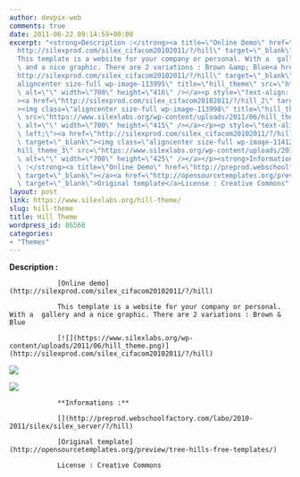 ```yaml
---
author: devpix-web
comments: true
date: 2011-06-22 09:14:59+00:00
excerpt: "<strong>Description :</strong><a title=\"Online Demo\" href=\"\
  http://silexprod.com/silex_cifacom20102011/?/hill\" target=\"_blank\">Online demo</a>\
  This template is a website for your company or personal. With a  gallery\
  \ and a nice graphic. There are 2 variations : Brown &amp; Blue<a href=\"\
  http://silexprod.com/silex_cifacom20102011/?/hill\" target=\"_blank\"><img class=\"\
  aligncenter size-full wp-image-113995\" title=\"hill_theme\" src=\"https://www.silexlabs.org/wp-content/uploads/2011/06/hill_theme.png\"\
  \ alt=\"\" width=\"700\" height=\"416\" /></a><p style=\"text-align: center;\"\
  ><a href=\"http://silexprod.com/silex_cifacom20102011/?/hill_2\" target=\"_blank\"\
  ><img class=\"aligncenter size-full wp-image-113998\" title=\"hill_theme_variation\"\
  \ src=\"https://www.silexlabs.org/wp-content/uploads/2011/06/hill_theme_3.png\"\
  \ alt=\"\" width=\"700\" height=\"415\" /></a></p><p style=\"text-align:\
  \ left;\"><a href=\"http://silexprod.com/silex_cifacom20102011/?/hill_3#/start/home\"\
  \ target=\"_blank\"><img class=\"aligncenter size-full wp-image-114124\" title=\"\
  hill_theme_3\" src=\"https://www.silexlabs.org/wp-content/uploads/2011/06/hill_theme_31.png\"\
  \ alt=\"\" width=\"700\" height=\"425\" /></a></p><strong>Informations\
  \ :</strong><a title=\"Online Demo\" href=\"http://preprod.webschoolfactory.com/labo/2010-2011/silex/silex_server/?/hill\"\
  \ target=\"_blank\"></a><a href=\"http://opensourcetemplates.org/preview/tree-hills-free-templates/\"\
  \ target=\"_blank\">Original template</a>License : Creative Commons"
layout: post
link: https://www.silexlabs.org/hill-theme/
slug: hill-theme
title: Hill Theme
wordpress_id: 86566
categories:
- "Themes"
---
```


**Description :**

				[Online demo](http://silexprod.com/silex_cifacom20102011/?/hill)

				This template is a website for your company or personal. With a  gallery and a nice graphic. There are 2 variations : Brown & Blue

				[![](https://www.silexlabs.org/wp-content/uploads/2011/06/hill_theme.png)](http://silexprod.com/silex_cifacom20102011/?/hill)


[![](https://www.silexlabs.org/wp-content/uploads/2011/06/hill_theme_3.png)](http://silexprod.com/silex_cifacom20102011/?/hill_2)




[![](https://www.silexlabs.org/wp-content/uploads/2011/06/hill_theme_31.png)](http://silexprod.com/silex_cifacom20102011/?/hill_3#/start/home)


				**Informations :**

				[](http://preprod.webschoolfactory.com/labo/2010-2011/silex/silex_server/?/hill)

				[Original template](http://opensourcetemplates.org/preview/tree-hills-free-templates/)

				License : Creative Commons
